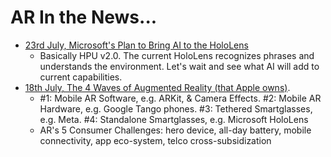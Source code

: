 # AR In the News...

* [23rd July, Microsoft's Plan to Bring AI to the HoloLens](https://www.bloomberg.com/news/articles/2017-07-24/quest-for-ai-leadership-pushes-microsoft-further-into-chip-development)
   * Basically HPU v2.0. The current HoloLens recognizes phrases and understands the environment. Let's wait and see what AI will add to current capabilities.
* [18th July, The 4 Waves of Augmented Reality (that Apple owns)](https://techcrunch.com/2017/07/18/the-four-waves-of-augmented-reality-that-apple-owns/). 
   * #1: Mobile AR Software, e.g. ARKit, & Camera Effects. #2: Mobile AR Hardware, e.g. Google Tango phones. #3: Tethered Smartglasses, e.g. Meta. #4: Standalone Smartglasses, e.g. Microsoft HoloLens
   * AR's 5 Consumer Challenges: hero device, all-day battery, mobile connectivity, app eco-system, telco cross-subsidization
